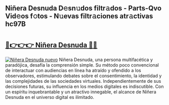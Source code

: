 ## Niñera Desnuda D𝚎sn𝚞dos filtr𝚊dos - Parts-Qvo Vid𝚎os f𝚘tos - N𝚞evas filtr𝚊ciones atr𝚊ctivas hc97B

# <h2><a href="http://mb18r6.tromn.icu/?c=Ni%c3%b1era+Desnuda">🔗👉👉👉 Niñera Desnuda 🔗🔗</a></h2>

[![Niñera Desnuda nuevo](https://i.imgur.com/pEAQMta.gif)](http://mb18r6.tromn.icu/?c=Ni%c3%b1era+Desnuda)
Niñera Desnuda, una persona multifacética y paradójica, desafía la comprensión simple. Su método poco convencional de interactuar con audiencias en línea ha atraído y ofendido a los observadores, estimulando debates sobre el consentimiento, la identidad y las complejidades de las sociedades virtuales. Independientemente de sus decisiones futuras, su influencia en los medios digitales es indiscutible. Con un espíritu inquebrantable y un atractivo innegable, el alcance de Niñera Desnuda en el universo digital es ilimitado.
